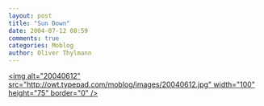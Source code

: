 ```yaml
---
layout: post
title: "Sun Down"
date: 2004-07-12 08:59
comments: true
categories: Moblog
author: Oliver Thylmann
---
```



[&lt;img alt=&quot;20040612&quot; src=&quot;http://owt.typepad.com/moblog/images/20040612.jpg&quot; width=&quot;100&quot; height=&quot;75&quot; border=&quot;0&quot; /&gt;](http://owt.typepad.com/photos/uncategorized/20040612.jpg)


